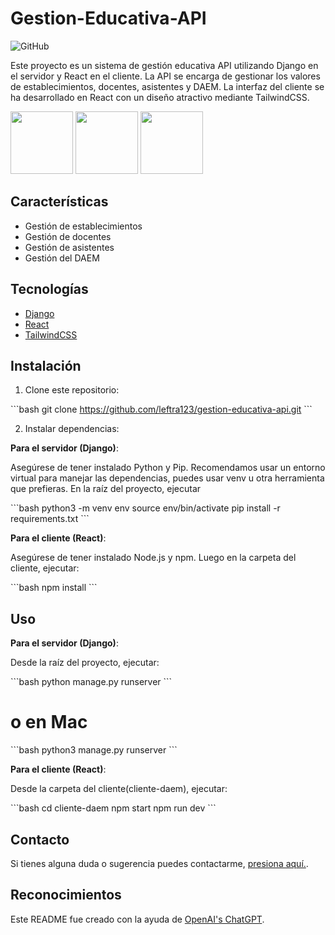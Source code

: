 # Gestion-Educativa-API

![GitHub](https://img.shields.io/badge/license-MIT-blue.svg) 

Este proyecto es un sistema de gestión educativa API utilizando Django en el servidor y React en el cliente. La API se encarga de gestionar los valores de establecimientos, docentes, asistentes y DAEM. La interfaz del cliente se ha desarrollado en React con un diseño atractivo mediante TailwindCSS.
<p float="left">
  <img src="https://icon-library.com/images/django-icon/django-icon-0.jpg" width="100" />
  <img src="https://upload.wikimedia.org/wikipedia/commons/thumb/a/a7/React-icon.svg/1200px-React-icon.svg.png" width="100" /> 
  <img src="https://upload.wikimedia.org/wikipedia/commons/d/d5/Tailwind_CSS_Logo.svg" width="100" />
</p>

## Características

- Gestión de establecimientos
- Gestión de docentes
- Gestión de asistentes
- Gestión del DAEM

## Tecnologías

- [Django](https://www.djangoproject.com/)
- [React](https://reactjs.org/)
- [TailwindCSS](https://tailwindcss.com/)

## Instalación

1. Clone este repositorio:

\```bash
git clone https://github.com/leftra123/gestion-educativa-api.git
\```

2. Instalar dependencias:

**Para el servidor (Django)**:

Asegúrese de tener instalado Python y Pip. Recomendamos usar un entorno virtual para manejar las dependencias, puedes usar venv u otra herramienta que prefieras. En la raíz del proyecto, ejecutar

\```bash
python3 -m venv env
source env/bin/activate
pip install -r requirements.txt
\```

**Para el cliente (React)**:

Asegúrese de tener instalado Node.js y npm. Luego en la carpeta del cliente, ejecutar:

\```bash
npm install
\```


## Uso

**Para el servidor (Django)**:

Desde la raíz del proyecto, ejecutar:

\```bash
python manage.py runserver
\```
# o en Mac
\```bash
python3 manage.py runserver
\```

**Para el cliente (React)**:

Desde la carpeta del cliente(cliente-daem), ejecutar:

\```bash
cd cliente-daem
npm start
npm run dev
\```

## Contacto

Si tienes alguna duda o sugerencia puedes contactarme, [presiona aquí.](https://github.com/leftra123/).


## Reconocimientos
Este README fue creado con la ayuda de [OpenAI's ChatGPT]().